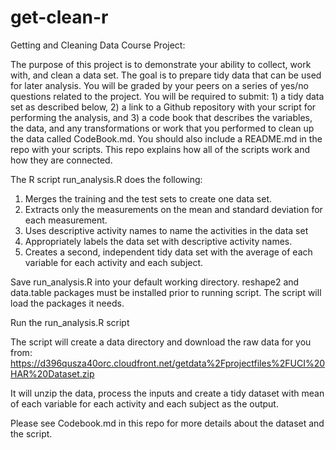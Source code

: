 get-clean-r
===========

Getting and Cleaning Data Course Project:


The purpose of this project is to demonstrate your ability to collect, work with, and clean a data set. The goal is to prepare tidy data that can be used for later analysis. You will be graded by your peers on a series of yes/no questions related to the project. You will be required to submit: 1) a tidy data set as described below, 2) a link to a Github repository with your script for performing the analysis, and 3) a code book that describes the variables, the data, and any transformations or work that you performed to clean up the data called CodeBook.md. You should also include a README.md in the repo with your scripts. This repo explains how all of the scripts work and how they are connected.  

The R script run_analysis.R does the following:

1) Merges the training and the test sets to create one data set.
2) Extracts only the measurements on the mean and standard deviation for each measurement.
3) Uses descriptive activity names to name the activities in the data set
4) Appropriately labels the data set with descriptive activity names.
5) Creates a second, independent tidy data set with the average of each variable for each activity and each subject.

Save run_analysis.R into your default working directory. reshape2 and data.table packages must be installed prior to running script.  The script will load the packages it needs.

Run the run_analysis.R script

The script will create a data directory and download the raw data for you from: https://d396qusza40orc.cloudfront.net/getdata%2Fprojectfiles%2FUCI%20HAR%20Dataset.zip

It will unzip the data, process the inputs and create a tidy dataset with mean of each variable for each activity and each subject as the output.

Please see Codebook.md in this repo for more details about the dataset and the script.

